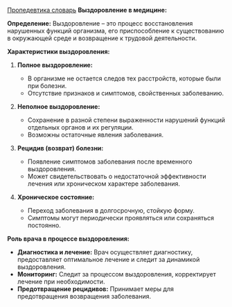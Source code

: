 [Пропедевтика словарь](🥼Пропедевтика/Словарь/Пропедевтика%20словарь.md)
**Выздоровление в медицине:**


**Определение:** Выздоровление – это процесс восстановления нарушенных функций организма, его приспособление к существованию в окружающей среде и возвращение к трудовой деятельности.

**Характеристики выздоровления:**

1. **Полное выздоровление:**
    
    - В организме не остается следов тех расстройств, которые были при болезни.
    - Отсутствие признаков и симптомов, свойственных заболеванию.
2. **Неполное выздоровление:**
    
    - Сохранение в разной степени выраженности нарушений функций отдельных органов и их регуляции.
    - Возможны остаточные явления заболевания.
3. **Рецидив (возврат) болезни:**
    
    - Появление симптомов заболевания после временного выздоровления.
    - Может свидетельствовать о недостаточной эффективности лечения или хроническом характере заболевания.
4. **Хроническое состояние:**
    
    - Переход заболевания в долгосрочную, стойкую форму.
    - Симптомы могут периодически проявляться или сохраняться постоянно.

**Роль врача в процессе выздоровления:**

- **Диагностика и лечение:** Врач осуществляет диагностику, предоставляет оптимальное лечение и следит за динамикой выздоровления.
- **Мониторинг:** Следит за процессом выздоровления, корректирует лечение при необходимости.
- **Предотвращение рецидивов:** Принимает меры для предотвращения возвращения заболевания.

	